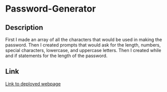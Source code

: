 # Password-Generator

## Description

First I made an array of all the characters that would be used in making the password. Then I created prompts that would ask for the length, numbers, special characters, lowercase, and uppercase letters. Then I created while and if statements for the length of the password.

## Link

[Link to deployed webpage](https://orlandozl.github.io/Password-Generator/)